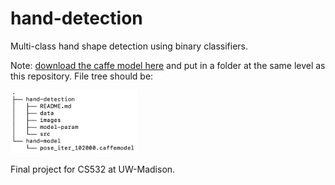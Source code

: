 # hand-detection
Multi-class hand shape detection using binary classifiers.

Note: [download the caffe model here](http://posefs1.perception.cs.cmu.edu/OpenPose/models/hand/pose_iter_102000.caffemodel) and put in a folder at the same level as this repository. File tree should be:

<img src="https://github.com/apletta/hand-detection/blob/master/images/file_tree.png" alt="images/file_tree.png" width="40%">

Final project for CS532 at UW-Madison.
